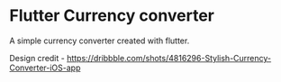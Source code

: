 # Flutter Currency converter

A simple currency converter created with flutter.

Design credit - https://dribbble.com/shots/4816296-Stylish-Currency-Converter-iOS-app

